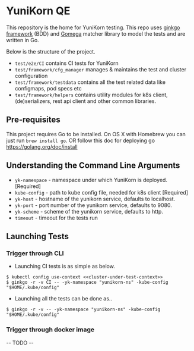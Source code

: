 # YuniKorn QE 

This repository is the home for YuniKorn testing. This repo uses [ginkgo framework](https://onsi.github.io/ginkgo/) (BDD)  and [Gomega](https://github.com/onsi/gomega) matcher library to model the tests and are written in Go.

Below is the structure of the project.
* `test/e2e/CI` contains CI tests for YuniKorn
* `test/framework/cfg_manager` manages & maintains the test and cluster configuration
* `test/framework/testdata` contains all the test related data like configmaps, pod specs etc
* `test/framework/helpers` contains utility modules for k8s client, (de)serializers, rest api client and other common libraries.

## Pre-requisites
This project requires Go to be installed. On OS X with Homebrew you can just run `brew install go`.
OR follow this doc for deploying go https://golang.org/doc/install


## Understanding the Command Line Arguments
* `yk-namespace` - namespace under which YuniKorn is deployed. [Required]
* `kube-config` - path to kube config file, needed for k8s client [Required]
* `yk-host` - hostname of the yunikorn service, defaults to localhost.   
* `yk-port` - port number of the yunikorn service, defaults to 9080.
* `yk-scheme` - scheme of the yunikorn service, defaults to http.
* `timeout` -  timeout for the tests run

## Launching Tests

### Trigger through CLI
* Launching CI tests is as simple as below.
```console
$ kubectl config use-context <<cluster-under-test-context>>
$ ginkgo -r -v CI -- -yk-namespace "yunikorn-ns" -kube-config "$HOME/.kube/config"
```

* Launching all the tests can be done as..
```console
$ ginkgo -r -v -- -yk-namespace "yunikorn-ns" -kube-config "$HOME/.kube/config"

```

### Trigger through docker image
-- TODO --


